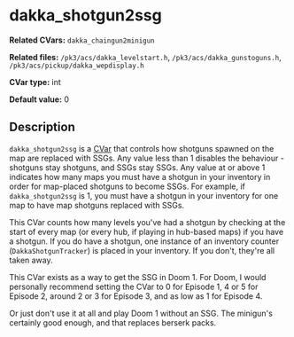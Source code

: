 # dakka\_shotgun2ssg

**Related CVars:** `dakka_chaingun2minigun`

**Related files:** `/pk3/acs/dakka_levelstart.h`, `/pk3/acs/dakka_gunstoguns.h`, `/pk3/acs/pickup/dakka_wepdisplay.h`

**CVar type:** int

**Default value:** 0

## Description

`dakka_shotgun2ssg` is a [CVar](../cvars.md) that controls how shotguns spawned 
on the map are replaced with SSGs. Any value less than 1 disables the behaviour 
\- shotguns stay shotguns, and SSGs stay SSGs. Any value at or above 1 indicates 
how many maps you must have a shotgun in your inventory in order for map-placed 
shotguns to become SSGs. For example, if `dakka_shotgun2ssg` is 1, you must 
have a shotgun in your inventory for one map to have map shotguns replaced with 
SSGs.

This CVar counts how many levels you've had a shotgun by checking at the start 
of every map (or every hub, if playing in hub-based maps) if you have a 
shotgun. If you do have a shotgun, one instance of an inventory counter 
(`DakkaShotgunTracker`) is placed in your inventory. If you don't, they're all 
taken away.

This CVar exists as a way to get the SSG in Doom 1. For Doom, I would 
personally recommend setting the CVar to 0 for Episode 1, 4 or 5 for Episode 2, 
around 2 or 3 for Episode 3, and as low as 1 for Episode 4.

Or just don't use it at all and play Doom 1 without an SSG. The minigun's 
certainly good enough, and that replaces berserk packs.
